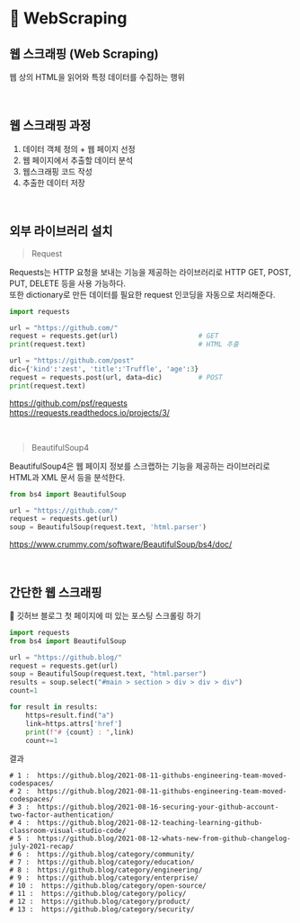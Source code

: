 # 📑 WebScraping

## 웹 스크래핑 (Web Scraping)   

웹 상의 HTML을 읽어와 특정 데이터를 수집하는 행위 

<br>

## 웹 스크래핑 과정
1. 데이터 객체 정의 + 웹 페이지 선정
2. 웹 페이지에서 추출할 데이터 분석
3. 웹스크래핑 코드 작성
4. 추출한 데이터 저장  

<br/>

## 외부 라이브러리 설치    

> Request

Requests는 HTTP 요청을 보내는 기능을 제공하는 라이브러리로 HTTP GET, POST, PUT, DELETE 등을 사용 가능하다.        
또한 dictionary로 만든 데이터를 필요한 request 인코딩을 자동으로 처리해준다.        

``` python
import requests

url = "https://github.com/"
request = requests.get(url)                    # GET
print(request.text)                            # HTML 추출

url = "https://github.com/post"
dic={'kind':'zest', 'title':'Truffle', 'age':3}
request = requests.post(url, data=dic)         # POST
print(request.text)
```
https://github.com/psf/requests     
https://requests.readthedocs.io/projects/3/

<br/>

> BeautifulSoup4

BeautifulSoup4은 웹 페이지 정보를 스크랩하는 기능을 제공하는 라이브러리로 HTML과 XML 문서 등을 분석한다.      

``` python
from bs4 import BeautifulSoup

url = "https://github.com/"
request = requests.get(url)  
soup = BeautifulSoup(request.text, 'html.parser')
```
https://www.crummy.com/software/BeautifulSoup/bs4/doc/

<br>

## 간단한 웹 스크래핑

🎈 깃허브 블로그 첫 페이지에 떠 있는 포스팅 스크롤링 하기

``` python
import requests
from bs4 import BeautifulSoup

url = "https://github.blog/"
request = requests.get(url)  
soup = BeautifulSoup(request.text, "html.parser")
results = soup.select("#main > section > div > div > div")
count=1

for result in results:
    https=result.find("a")
    link=https.attrs['href']
    print(f"# {count} : ",link)
    count+=1
```

결과
```
# 1 :  https://github.blog/2021-08-11-githubs-engineering-team-moved-codespaces/
# 2 :  https://github.blog/2021-08-11-githubs-engineering-team-moved-codespaces/
# 3 :  https://github.blog/2021-08-16-securing-your-github-account-two-factor-authentication/
# 4 :  https://github.blog/2021-08-12-teaching-learning-github-classroom-visual-studio-code/
# 5 :  https://github.blog/2021-08-12-whats-new-from-github-changelog-july-2021-recap/
# 6 :  https://github.blog/category/community/
# 7 :  https://github.blog/category/education/
# 8 :  https://github.blog/category/engineering/
# 9 :  https://github.blog/category/enterprise/
# 10 :  https://github.blog/category/open-source/
# 11 :  https://github.blog/category/policy/
# 12 :  https://github.blog/category/product/
# 13 :  https://github.blog/category/security/
```
